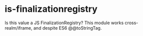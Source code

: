 # is-finalizationregistry
Is this value a JS FinalizationRegistry? This module works cross-realm/iframe, and despite ES6 @@toStringTag.
